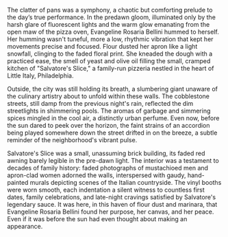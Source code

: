 The clatter of pans was a symphony, a chaotic but comforting prelude to the day’s true performance. In the predawn gloom, illuminated only by the harsh glare of fluorescent lights and the warm glow emanating from the open maw of the pizza oven, Evangeline Rosaria Bellini hummed to herself. Her humming wasn't tuneful, more a low, rhythmic vibration that kept her movements precise and focused. Flour dusted her apron like a light snowfall, clinging to the faded floral print. She kneaded the dough with a practiced ease, the smell of yeast and olive oil filling the small, cramped kitchen of "Salvatore's Slice," a family-run pizzeria nestled in the heart of Little Italy, Philadelphia.

Outside, the city was still holding its breath, a slumbering giant unaware of the culinary artistry about to unfold within these walls. The cobblestone streets, still damp from the previous night's rain, reflected the dim streetlights in shimmering pools. The aromas of garbage and simmering spices mingled in the cool air, a distinctly urban perfume. Even now, before the sun dared to peek over the horizon, the faint strains of an accordion being played somewhere down the street drifted in on the breeze, a subtle reminder of the neighborhood's vibrant pulse.

Salvatore's Slice was a small, unassuming brick building, its faded red awning barely legible in the pre-dawn light. The interior was a testament to decades of family history: faded photographs of mustachioed men and apron-clad women adorned the walls, interspersed with gaudy, hand-painted murals depicting scenes of the Italian countryside. The vinyl booths were worn smooth, each indentation a silent witness to countless first dates, family celebrations, and late-night cravings satisfied by Salvatore's legendary sauce. It was here, in this haven of flour dust and marinara, that Evangeline Rosaria Bellini found her purpose, her canvas, and her peace. Even if it was before the sun had even thought about making an appearance.
